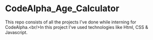 # CodeAlpha_Age_Calculator
This repo consists of all the projects I've done while interning for CodeAlpha.&lt;br/>In this project I've used technologies like Html, CSS &amp; Javascript.
